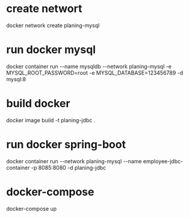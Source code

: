 # create networt
docker network create planing-mysql


# run docker mysql
docker container run --name mysqldb --network planing-mysql -e MYSQL_ROOT_PASSWORD=root -e MYSQL_DATABASE=123456789 -d mysql:8


# build docker
docker image build -t planing-jdbc .


# run docker spring-boot
docker container run --network planing-mysql --name employee-jdbc-container -p 8085:8080 -d planing-jdbc

# docker-compose
docker-compose up
